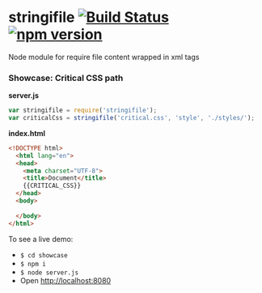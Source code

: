 # stringifile [![Build Status](https://travis-ci.org/zzarcon/stringifile.svg?branch=master)](https://travis-ci.org/zzarcon/stringifile) [![npm version](https://badge.fury.io/js/stringifile.svg)](https://www.npmjs.com/package/stringifile)

Node module for require file content wrapped in xml tags

### Showcase: Critical CSS path

**server.js**
```javascript
var stringifile = require('stringifile');
var criticalCss = stringifile('critical.css', 'style', './styles/');

```

**index.html**
```html
<!DOCTYPE html>
  <html lang="en">
  <head>
    <meta charset="UTF-8">
    <title>Document</title>
    {{CRITICAL_CSS}}
  </head>
  <body>
    
  </body>
</html>
```

To see a live demo:

- `$ cd showcase`
- `$ npm i`
- `$ node server.js`
- Open [http://localhost:8080](http://localhost:8080)

